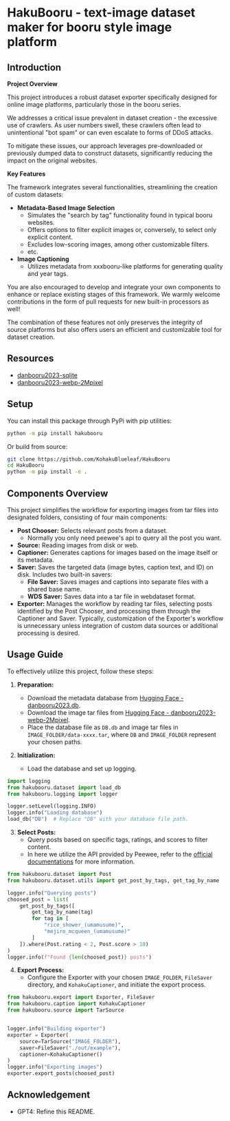 # HakuBooru - text-image dataset maker for booru style image platform

## Introduction

**Project Overview**

This project introduces a robust dataset exporter specifically designed for online image platforms, particularly those in the booru series.

We addresses a critical issue prevalent in dataset creation - the excessive use of crawlers. As user numbers swell, these crawlers often lead to unintentional "bot spam" or can even escalate to forms of DDoS attacks.

To mitigate these issues, our approach leverages pre-downloaded or previously dumped data to construct datasets, significantly reducing the impact on the original websites.

**Key Features**

The framework integrates several functionalities, streamlining the creation of custom datasets:

* **Metadata-Based Image Selection**
  * Simulates the "search by tag" functionality found in typical booru websites.
  * Offers options to filter explicit images or, conversely, to select only explicit content.
  * Excludes low-scoring images, among other customizable filters.
  * etc.
* **Image Captioning**
  * Utilizes metadata from xxxbooru-like platforms for generating quality and year tags.

You are also encouraged to develop and integrate your own components to enhance or replace existing stages of this framework. We warmly welcome contributions in the form of pull requests for new built-in processors as well!

The combination of these features not only preserves the integrity of source platforms but also offers users an efficient and customizable tool for dataset creation.

## Resources

* [danbooru2023-sqlite](https://huggingface.co/datasets/KBlueLeaf/danbooru2023-sqlite)
* [danbooru2023-webp-2Mpixel](https://huggingface.co/datasets/KBlueLeaf/danbooru2023-webp-2Mpixel)

## Setup

You can install this package through PyPi with pip utilities:

```bash
python -m pip install hakubooru
```

Or build from source:

```bash
git clone https://github.com/KohakuBlueleaf/HakuBooru
cd HakuBooru
python -m pip install -e .
```

## Components Overview

This project simplifies the workflow for exporting images from tar files into designated folders, consisting of four main components:

- **Post Chooser:** Selects relevant posts from a dataset.
  - Normally you only need peewee's api to query all the post you want.
- **Source:** Reading images from disk or web.
- **Captioner:** Generates captions for images based on the image itself or its metadata.
- **Saver:** Saves the targeted data (image bytes, caption text, and ID) on disk. Includes two built-in savers:
  - **File Saver:** Saves images and captions into separate files with a shared base name.
  - **WDS Saver:** Saves data into a tar file in webdataset format.
- **Exporter:** Manages the workflow by reading tar files, selecting posts identified by the Post Chooser, and processing them through the Captioner and Saver. Typically, customization of the Exporter's workflow is unnecessary unless integration of custom data sources or additional processing is desired.

## Usage Guide

To effectively utilize this project, follow these steps:

1. **Preparation:**

   - Download the metadata database from [Hugging Face - danbooru2023.db](https://huggingface.co/datasets/KBlueLeaf/danbooru2023-sqlite/blob/main/danbooru2023.db).
   - Download the image tar files from [Hugging Face - danbooru2023-webp-2Mpixel](https://huggingface.co/datasets/KBlueLeaf/danbooru2023-webp-2Mpixel).
   - Place the database file as `DB.db` and image tar files in `IMAGE_FOLDER/data-xxxx.tar`, where `DB` and `IMAGE_FOLDER` represent your chosen paths.
2. **Initialization:**

   - Load the database and set up logging.

```python
import logging
from hakubooru.dataset import load_db
from hakubooru.logging import logger

logger.setLevel(logging.INFO)
logger.info("Loading database")
load_db("DB")  # Replace "DB" with your database file path.
```

3. **Select Posts:**
   - Query posts based on specific tags, ratings, and scores to filter content.
   - In here we utilize the API provided by Peewee, refer to the [official documentations](https://docs.peewee-orm.com/en/latest/peewee/querying.html#selecting-multiple-records) for more information.

```python
from hakubooru.dataset import Post
from hakubooru.dataset.utils import get_post_by_tags, get_tag_by_name

logger.info("Querying posts")
choosed_post = list(
    get_post_by_tags([
        get_tag_by_name(tag) 
        for tag in [
            "rice_shower_(umamusume)", 
            "mejiro_mcqueen_(umamusume)"
        ]
    ]).where(Post.rating < 2, Post.score > 10)
)
logger.info(f"Found {len(choosed_post)} posts")
```

4. **Export Process:**
   - Configure the Exporter with your chosen `IMAGE_FOLDER`, `FileSaver` directory, and `KohakuCaptioner`, and initiate the export process.

```python
from hakubooru.export import Exporter, FileSaver
from hakubooru.caption import KohakuCaptioner
from hakubooru.source import TarSource


logger.info("Building exporter")
exporter = Exporter(
    source=TarSource("IMAGE_FOLDER"), 
    saver=FileSaver("./out/example"), 
    captioner=KohakuCaptioner()
)
logger.info("Exporting images")
exporter.export_posts(choosed_post)
```

## Acknowledgement

* GPT4: Refine this README.
